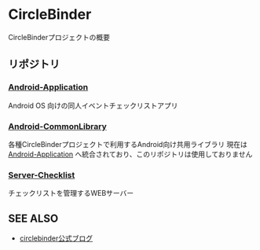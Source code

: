 # CircleBinder

CircleBinderプロジェクトの概要

## リポジトリ

### [Android-Application](https://github.com/CircleBinder/Android-CreationBinder)

Android OS 向けの同人イベントチェックリストアプリ

### [Android-CommonLibrary](https://github.com/CircleBinder/Android-CommonLibrary)

各種CircleBinderプロジェクトで利用するAndroid向け共用ライブラリ
現在は [Android-Application](https://github.com/CircleBinder/Android-CreationBinder) へ統合されており、このリポジトリは使用しておりません

### [Server-Checklist](https://github.com/CircleBinder/Server-Checklist)

チェックリストを管理するWEBサーバー


## SEE ALSO

- [circlebinder公式ブログ](http://circlebinder.blog.jp/)
